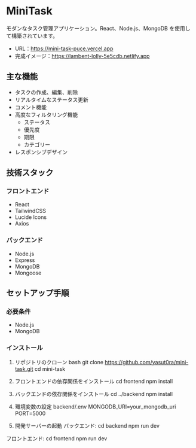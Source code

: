 # MiniTask

モダンなタスク管理アプリケーション。React、Node.js、MongoDB を使用して構築されています。
- URL：https://mini-task-puce.vercel.app
- 完成イメージ：https://lambent-lolly-5e5cdb.netlify.app

## 主な機能

- タスクの作成、編集、削除
- リアルタイムなステータス更新
- コメント機能
- 高度なフィルタリング機能
  - ステータス
  - 優先度
  - 期限
  - カテゴリー
- レスポンシブデザイン

## 技術スタック

### フロントエンド
- React
- TailwindCSS
- Lucide Icons
- Axios

### バックエンド
- Node.js
- Express
- MongoDB
- Mongoose

## セットアップ手順

### 必要条件
- Node.js
- MongoDB

### インストール

1. リポジトリのクローン
bash
git clone https://github.com/yasut0ra/mini-task.git
cd mini-task

2. フロントエンドの依存関係をインストール
cd frontend
npm install


3. バックエンドの依存関係をインストール
cd ../backend
npm install


4. 環境変数の設定
backend/.env
MONGODB_URI=your_mongodb_uri
PORT=5000


5. 開発サーバーの起動
バックエンド:
cd backend
npm run dev

フロントエンド:
cd frontend
npm run dev
